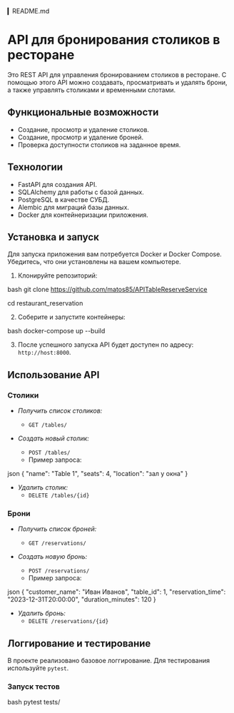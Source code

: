 ▎README.md

# API для бронирования столиков в ресторане

Это REST API для управления бронированием столиков в ресторане. С помощью этого API можно создавать, просматривать и удалять брони, а также управлять столиками и временными слотами.

## Функциональные возможности

- Создание, просмотр и удаление столиков.
- Создание, просмотр и удаление броней.
- Проверка доступности столиков на заданное время.

## Технологии

- FastAPI для создания API.
- SQLAlchemy для работы с базой данных.
- PostgreSQL в качестве СУБД.
- Alembic для миграций базы данных.
- Docker для контейнеризации приложения.

## Установка и запуск

Для запуска приложения вам потребуется Docker и Docker Compose.
Убедитесь, что они установлены на вашем компьютере.

1. Клонируйте репозиторий:

   
bash
   git clone https://github.com/matos85/APITableReserveService

   cd restaurant_reservation
   

2. Соберите и запустите контейнеры:

bash
docker-compose up --build

3. После успешного запуска API будет доступен по адресу: `http://host:8000`.

## Использование API

### Столики

- *Получить список столиков:*
  - `GET /tables/`

- *Создать новый столик:*
  - `POST /tables/`
  - Пример запроса:

json
{
  "name": "Table 1",
  "seats": 4,
  "location": "зал у окна"
}

- *Удалить столик:*
  - `DELETE /tables/{id}`

### Брони

- *Получить список броней:*
  - `GET /reservations/`

- *Создать новую бронь:*
  - `POST /reservations/`
  - Пример запроса:

json
{
  "customer_name": "Иван Иванов",
  "table_id": 1,
  "reservation_time": "2023-12-31T20:00:00",
  "duration_minutes": 120
}

- *Удалить бронь:*
  - `DELETE /reservations/{id}`

## Логгирование и тестирование

В проекте реализовано базовое логгирование. Для тестирования используйте `pytest`. 

### Запуск тестов

bash
pytest tests/

